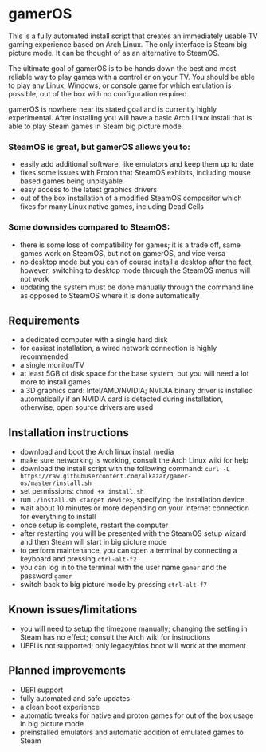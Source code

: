 # gamerOS

This is a fully automated install script that creates an immediately usable TV gaming experience based on Arch Linux. The only interface is Steam big picture mode.
It can be thought of as an alternative to SteamOS.

The ultimate goal of gamerOS is to be hands down the best and most reliable way to play games with a controller on your TV. You should be able to play any Linux, Windows, or console game for which emulation is possible, out of the box with no configuration required.

gamerOS is nowhere near its stated goal and is currently highly experimental. After installing you will have a basic Arch Linux install that is able to play Steam games in Steam big picture mode.

### SteamOS is great, but gamerOS allows you to:
 - easily add additional software, like emulators and keep them up to date
 - fixes some issues with Proton that SteamOS exhibits, including mouse based games being unplayable
 - easy access to the latest graphics drivers
 - out of the box installation of a modified SteamOS compositor which fixes for many Linux native games, including Dead Cells

### Some downsides compared to SteamOS:
 - there is some loss of compatibility for games; it is a trade off, same games work on SteamOS, but not on gamerOS, and vice versa
 - no desktop mode but you can of course install a desktop after the fact, however, switching to desktop mode through the SteamOS menus will not work
 - updating the system must be done manually through the command line as opposed to SteamOS where it is done automatically

## Requirements
 - a dedicated computer with a single hard disk
 - for easiest installation, a wired network connection is highly recommended
 - a single monitor/TV
 - at least 5GB of disk space for the base system, but you will need a lot more to install games
 - a 3D graphics card: Intel/AMD/NVIDIA; NVIDIA binary driver is installed automatically if an NVIDIA card is detected during installation, otherwise, open source drivers are used

## Installation instructions
 - download and boot the Arch linux install media
 - make sure networking is working, consult the Arch Linux wiki for help
 - download the install script with the following command:
	`curl -L https://raw.githubusercontent.com/alkazar/gamer-os/master/install.sh`
 - set permissions: `chmod +x install.sh`
 - run `./install.sh <target device>`, specifying the installation device
 - wait about 10 minutes or more depending on your internet connection for everything to install
 - once setup is complete, restart the computer
 - after restarting you will be presented with the SteamOS setup wizard and then Steam will start in big picture mode
 - to perform maintenance, you can open a terminal by connecting a keyboard and pressing `ctrl-alt-f2`
 - you can log in to the terminal with the user name `gamer` and the password `gamer`
 - switch back to big picture mode by pressing `ctrl-alt-f7`

## Known issues/limitations
 - you will need to setup the timezone manually; changing the setting in Steam has no effect; consult the Arch wiki for instructions
 - UEFI is not supported; only legacy/bios boot will work at the moment

## Planned improvements
 - UEFI support
 - fully automated and safe updates
 - a clean boot experience
 - automatic tweaks for native and proton games for out of the box usage in big picture mode
 - preinstalled emulators and automatic addition of emulated games to Steam
